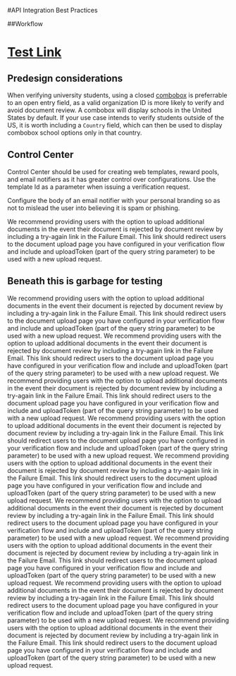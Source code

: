 #API Integration Best Practices

##Workflow

# [Test Link](#spot)


## Predesign considerations
When verifying university students, using a closed [combobox](http://developer.sheerid.com/jsapi/) is preferrable to an open entry field, as a valid organization ID is more likely to verify and avoid document review. A combobox will display schools in the United States by default. If your use case intends to verify students outside of the US, it is worth including a `Country` field, which can then be used to display combobox school options only in that country. 

## Control Center
Control Center should be used for creating web templates, reward pools, and email notifiers as it has greater control over configurations. Use the template Id as a parameter when issuing a verification request. 

Configure the body of an email notifier with your personal branding so as not to mislead the user into believing it is spam or phishing. 

We	recommend	providing	users	with the	option to upload additional documents in the event their	document is rejected by document review by including a try-again link in the Failure Email. This link should redirect users to the document upload page you have configured in your verification flow and include and uploadToken (part of the query string parameter) to be used with a new upload request.

## Beneath this is garbage for testing

We	recommend	providing	users	with the	option to upload additional documents in the event their	document is rejected by document review by including a try-again link in the Failure Email. This link should redirect users to the document upload page you have configured in your verification flow and include and uploadToken (part of the query string parameter) to be used with a new upload request.
We	recommend	providing	users	with the	option to upload additional documents in the event their	document is rejected by document review by including a try-again link in the Failure Email. This link should redirect users to the document upload page you have configured in your verification flow and include and uploadToken (part of the query string parameter) to be used with a new upload request.
We	recommend	providing	users	with the	option to upload additional documents in the event their	document is rejected by document review by including a try-again link in the Failure Email. This link should redirect users to the document upload page you have configured in your verification flow and include and uploadToken (part of the query string parameter) to be used with a new upload request.
We	recommend	providing	users	with the	option to upload additional documents in the event their	document is rejected by document review by including a try-again link in the Failure Email. This link should redirect users to the document upload page you have configured in your verification flow and include and uploadToken (part of the query string parameter) to be used with a new upload request.
We	recommend	providing	users	with the	option to upload additional documents in the event their	document is rejected by document review by including a try-again link in the Failure Email. This link should redirect users to the document upload page you have configured in your verification flow and include and uploadToken (part of the query string parameter) to be used with a new upload request.
We	recommend	providing	users	with the	option to upload additional documents in the event their	document is rejected by document review by including a try-again link in the Failure Email. This link should redirect users to the document upload page you have configured in your verification flow and include and uploadToken (part of the query string parameter) to be used with a new upload request.
We	recommend	providing	users	with the	option to upload additional documents in the event their	document is rejected by document review by including a try-again link in the Failure Email. This link should redirect users to the document upload page you have configured in your verification flow and include and uploadToken (part of the query string parameter) to be used with a new upload request.
We	recommend	providing	users	with the	option to upload additional documents in the event their	<a name="spot">document</a> is rejected by document review by including a try-again link in the Failure Email. This link should redirect users to the document upload page you have configured in your verification flow and include and uploadToken (part of the query string parameter) to be used with a new upload request.
We	recommend	providing	users	with the	option to upload additional documents in the event their	document is rejected by document review by including a try-again link in the Failure Email. This link should redirect users to the document upload page you have configured in your verification flow and include and uploadToken (part of the query string parameter) to be used with a new upload request.

